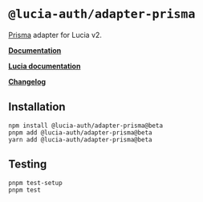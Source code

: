 # `@lucia-auth/adapter-prisma`

[Prisma](https://www.prisma.io) adapter for Lucia v2.

**[Documentation](https://lucia-auth.com/reference#lucia-authadapter-prisma)**

**[Lucia documentation](https://v3.lucia-auth.com)**

**[Changelog](https://github.com/pilcrowOnPaper/lucia/blob/main/packages/adapter-prisma/CHANGELOG.md)**

## Installation

```
npm install @lucia-auth/adapter-prisma@beta
pnpm add @lucia-auth/adapter-prisma@beta
yarn add @lucia-auth/adapter-prisma@beta
```

## Testing

```
pnpm test-setup
pnpm test
```
